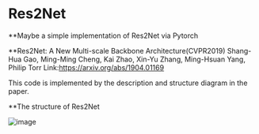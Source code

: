 # Res2Net
**Maybe a simple implementation of Res2Net via Pytorch

**Res2Net: A New Multi-scale Backbone Architecture(CVPR2019)
Shang-Hua Gao, Ming-Ming Cheng, Kai Zhao, Xin-Yu Zhang, Ming-Hsuan Yang, Philip Torr
Link:https://arxiv.org/abs/1904.01169


This code is implemented by the description and structure diagram in the paper.

**The structure of Res2Net

![image](https://github.com/yfreedomliTHU/Res2Net/blob/master/image/res2net.PNG)
